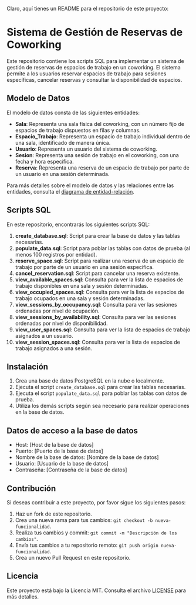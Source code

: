 Claro, aquí tienes un README para el repositorio de este proyecto:

# Sistema de Gestión de Reservas de Coworking

Este repositorio contiene los scripts SQL para implementar un sistema de gestión de reservas de espacios de trabajo en un coworking. El sistema permite a los usuarios reservar espacios de trabajo para sesiones específicas, cancelar reservas y consultar la disponibilidad de espacios.

## Modelo de Datos

El modelo de datos consta de las siguientes entidades:

- **Sala**: Representa una sala física del coworking, con un número fijo de espacios de trabajo dispuestos en filas y columnas.
- **Espacio_Trabajo**: Representa un espacio de trabajo individual dentro de una sala, identificado de manera única.
- **Usuario**: Representa un usuario del sistema de coworking.
- **Sesion**: Representa una sesión de trabajo en el coworking, con una fecha y hora específica.
- **Reserva**: Representa una reserva de un espacio de trabajo por parte de un usuario en una sesión determinada.

Para más detalles sobre el modelo de datos y las relaciones entre las entidades, consulta el [diagrama de entidad-relación](link_al_diagrama_ER).

## Scripts SQL

En este repositorio, encontrarás los siguientes scripts SQL:

1. **create_database.sql**: Script para crear la base de datos y las tablas necesarias.
2. **populate_data.sql**: Script para poblar las tablas con datos de prueba (al menos 100 registros por entidad).
3. **reserve_space.sql**: Script para realizar una reserva de un espacio de trabajo por parte de un usuario en una sesión específica.
4. **cancel_reservation.sql**: Script para cancelar una reserva existente.
5. **view_available_spaces.sql**: Consulta para ver la lista de espacios de trabajo disponibles en una sala y sesión determinadas.
6. **view_occupied_spaces.sql**: Consulta para ver la lista de espacios de trabajo ocupados en una sala y sesión determinadas.
7. **view_sessions_by_occupancy.sql**: Consulta para ver las sesiones ordenadas por nivel de ocupación.
8. **view_sessions_by_availability.sql**: Consulta para ver las sesiones ordenadas por nivel de disponibilidad.
9. **view_user_spaces.sql**: Consulta para ver la lista de espacios de trabajo asignados a un usuario.
10. **view_session_spaces.sql**: Consulta para ver la lista de espacios de trabajo asignados a una sesión.

## Instalación

1. Crea una base de datos PostgreSQL en la nube o localmente.
2. Ejecuta el script `create_database.sql` para crear las tablas necesarias.
3. Ejecuta el script `populate_data.sql` para poblar las tablas con datos de prueba.
4. Utiliza los demás scripts según sea necesario para realizar operaciones en la base de datos.

## Datos de acceso a la base de datos

- Host: [Host de la base de datos]
- Puerto: [Puerto de la base de datos]
- Nombre de la base de datos: [Nombre de la base de datos]
- Usuario: [Usuario de la base de datos]
- Contraseña: [Contraseña de la base de datos]

## Contribución

Si deseas contribuir a este proyecto, por favor sigue los siguientes pasos:

1. Haz un fork de este repositorio.
2. Crea una nueva rama para tus cambios: `git checkout -b nueva-funcionalidad`.
3. Realiza tus cambios y commit: `git commit -m "Descripción de los cambios"`.
4. Envía tus cambios a tu repositorio remoto: `git push origin nueva-funcionalidad`.
5. Crea un nuevo Pull Request en este repositorio.

## Licencia

Este proyecto está bajo la Licencia MIT. Consulta el archivo [LICENSE](LICENSE) para más detalles.